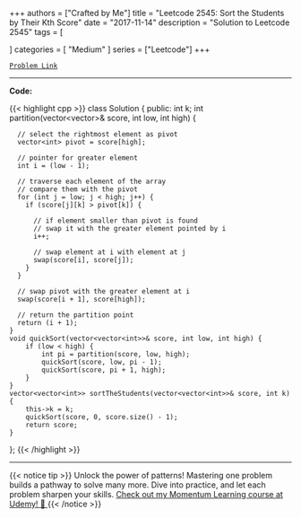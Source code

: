 
+++
authors = ["Crafted by Me"]
title = "Leetcode 2545: Sort the Students by Their Kth Score"
date = "2017-11-14"
description = "Solution to Leetcode 2545"
tags = [
    
]
categories = [
    "Medium"
]
series = ["Leetcode"]
+++



[`Problem Link`](https://leetcode.com/problems/sort-the-students-by-their-kth-score/description/)

---

**Code:**

{{< highlight cpp >}}
class Solution {
public:
    int k;
    int partition(vector<vector<int>>& score, int low, int high) {

      // select the rightmost element as pivot
      vector<int> pivot = score[high];

      // pointer for greater element
      int i = (low - 1);

      // traverse each element of the array
      // compare them with the pivot
      for (int j = low; j < high; j++) {
        if (score[j][k] > pivot[k]) {

          // if element smaller than pivot is found
          // swap it with the greater element pointed by i
          i++;

          // swap element at i with element at j
          swap(score[i], score[j]);
        }
      }

      // swap pivot with the greater element at i
      swap(score[i + 1], score[high]);

      // return the partition point
      return (i + 1);
    }
    void quickSort(vector<vector<int>>& score, int low, int high) {
        if (low < high) {
            int pi = partition(score, low, high);
            quickSort(score, low, pi - 1);
            quickSort(score, pi + 1, high);
        }
    }
    vector<vector<int>> sortTheStudents(vector<vector<int>>& score, int k) {
        this->k = k;
        quickSort(score, 0, score.size() - 1);
        return score;
    }
};
{{< /highlight >}}


---


{{< notice tip >}}
Unlock the power of patterns! Mastering one problem builds a pathway to solve many more. Dive into practice, and let each problem sharpen your skills. [Check out my Momentum Learning course at Udemy! 🚀 ](https://www.udemy.com/course/algorithms-and-data-structures-in-cpp/)
{{< /notice >}}

